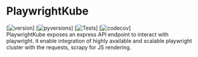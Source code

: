 # PlaywrightKube
[![version](https://img.shields.io/pypi/v/scrapy-playwright.svg)]
[![pyversions](https://img.shields.io/pypi/pyversions/scrapy-playwright.svg)]
[![Tests](https://github.com/scrapy-plugins/scrapy-playwright/actions/workflows/tests.yml/badge.svg)]
[![codecov](https://codecov.io/gh/scrapy-plugins/scrapy-playwright/branch/master/graph/badge.svg)]<br>
PlaywrightKube exposes an express API endpoint to interact with playwright. it enable integration of highly available and scalable playwright cluster with the requests, scrapy for JS rendering.
